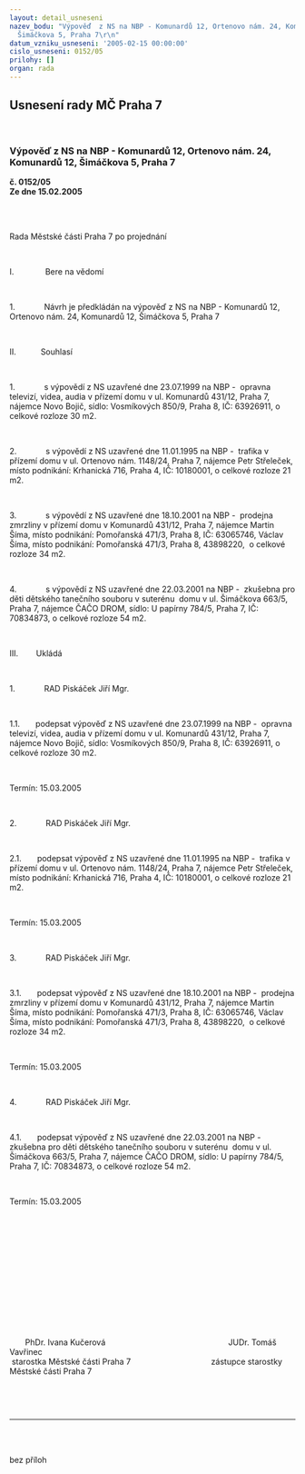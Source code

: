 ```yaml
---
layout: detail_usneseni
nazev_bodu: "Výpověď  z NS na NBP - Komunardů 12, Ortenovo nám. 24, Komunardů 12,
  Šimáčkova 5, Praha 7\r\n"
datum_vzniku_usneseni: '2005-02-15 00:00:00'
cislo_usneseni: 0152/05
prilohy: []
organ: rada
---
```

<div id="ucUsn_pList" class="usn">
	<span><h2>Usnesení rady MČ Praha 7 </h2>
<br></span><div class="standBody">
<span><h3>Výpověď  z NS na NBP - Komunardů 12, Ortenovo nám. 24, Komunardů 12, Šimáčkova 5, Praha 7
</h3></span><div class="center">
		<strong>č. 0152/05</strong><br>
	</div>
<div class="center">
		<strong>Ze dne 15.02.2005</strong><br><br>
	</div>
<p><span><?xml:namespace prefix = o ns = "urn:schemas-microsoft-com:office:office" /><p></p></span></p>
<br><p><span>Rada Městské části Praha 7 po projednání<p></p></span></p>
<br><p><span>I.<span>              </span></span>Bere na vědomí</p>
<br><p><span>1.<span>             </span></span>Návrh je předkládán na výpověď z NS na NBP - Komunardů 12, Ortenovo nám. 24, Komunardů 12, Šimáčkova 5, Praha 7</p>
<br><p><span>II.<span>           </span></span>Souhlasí</p>
<br><p><span>1.<span>             </span></span>s výpovědí z NS uzavřené dne 23.07.1999 na NBP -<span>  </span>opravna televizí, videa, audia v přízemí domu v ul. Komunardů 431/12, Praha 7, nájemce Novo Bojič, sídlo: Vosmíkových 850/9, Praha 8, IČ: 63926911, o celkové rozloze <?xml:namespace prefix = st1 ns = "urn:schemas-microsoft-com:office:smarttags" /><metricconverter w:st="on" productid="30 m2">30 m2</metricconverter>.<span>  </span></p>
<br><p><span>2.<span>             </span></span>s výpovědí z NS uzavřené dne 11.01.1995 na NBP -<span>  </span>trafika v přízemí domu v ul. Ortenovo nám. 1148/24, Praha 7, nájemce Petr Střeleček, místo podnikání: Krhanická 716, Praha 4, IČ: 10180001, o celkové rozloze <metricconverter w:st="on" productid="21 m2">21 m2</metricconverter>.<span>  </span></p>
<br><p><span>3.<span>             </span></span>s výpovědí z NS uzavřené dne 18.10.2001 na NBP -<span>  </span>prodejna zmrzliny v přízemí domu v Komunardů 431/12, Praha 7, nájemce Martin Šíma, místo podnikání: Pomořanská 471/3, Praha 8, IČ: 63065746, Václav Šíma, místo podnikání: Pomořanská 471/3, Praha 8, 43898220,<span>  </span>o celkové rozloze <metricconverter w:st="on" productid="34 m2">34 m2</metricconverter>.<span>  </span></p>
<br><p><span>4.<span>             </span></span>s výpovědí z NS uzavřené dne 22.03.2001 na NBP -<span>  </span>zkušebna pro děti dětského tanečního souboru v suterénu<span>  </span>domu v ul. Šimáčkova 663/5, Praha 7, nájemce ČAČO DROM, sídlo: U papírny 784/5, Praha 7, IČ: 70834873, o celkové rozloze <metricconverter w:st="on" productid="54 m2">54 m2</metricconverter>.<span>  </span></p>
<br><p><span>III.<span>        </span></span>Ukládá</p>
<br><p><span>1.<span>             </span></span>RAD Piskáček Jiří Mgr.</p>
<br><p><span>1.1.<span>       </span></span>podepsat výpověď z NS uzavřené dne 23.07.1999 na NBP -<span>  </span>opravna televizí, videa, audia v přízemí domu v ul. Komunardů 431/12, Praha 7, nájemce Novo Bojič, sídlo: Vosmíkových 850/9, Praha 8, IČ: 63926911, o celkové rozloze <metricconverter w:st="on" productid="30 m2">30 m2</metricconverter>.<span>  </span></p>
<br><p>Termín: 15.03.2005</p>
<br><p><span>2.<span>             </span></span>RAD Piskáček Jiří Mgr.</p>
<br><p><span>2.1.<span>       </span></span>podepsat výpověď z NS uzavřené dne 11.01.1995 na NBP -<span>  </span>trafika v přízemí domu v ul. Ortenovo nám. 1148/24, Praha 7, nájemce Petr Střeleček, místo podnikání: Krhanická 716, Praha 4, IČ: 10180001, o celkové rozloze <metricconverter w:st="on" productid="21 m2">21 m2</metricconverter>.<span>  </span></p>
<br><p>Termín: 15.03.2005</p>
<br><p><span>3.<span>             </span></span>RAD Piskáček Jiří Mgr.</p>
<br><p><span>3.1.<span>       </span></span>podepsat výpověď z NS uzavřené dne 18.10.2001 na NBP -<span>  </span>prodejna zmrzliny v přízemí domu v Komunardů 431/12, Praha 7, nájemce Martin Šíma, místo podnikání: Pomořanská 471/3, Praha 8, IČ: 63065746, Václav Šíma, místo podnikání: Pomořanská 471/3, Praha 8, 43898220,<span>  </span>o celkové rozloze <metricconverter w:st="on" productid="34 m2">34 m2</metricconverter>.<span>  </span></p>
<br><p>Termín: 15.03.2005</p>
<br><p><span>4.<span>             </span></span>RAD Piskáček Jiří Mgr.</p>
<br><p><span>4.1.<span>       </span></span>podepsat výpověď z NS uzavřené dne 22.03.2001 na NBP -<span>  </span>zkušebna pro děti dětského tanečního souboru v suterénu<span>  </span>domu v ul. Šimáčkova 663/5, Praha 7, nájemce ČAČO DROM, sídlo: U papírny 784/5, Praha 7, IČ: 70834873, o celkové rozloze <metricconverter w:st="on" productid="54 m2">54 m2</metricconverter>.<span>  </span></p>
<br><p>Termín: 15.03.2005</p>
<br><p align="left"><span><p> </p></span></p>
<br><p><span><p> </p></span></p>
<br><p><span><p> </p></span></p>
<br><p><span><span>       </span>PhDr. Ivana Kučerová<span>                                         </span><span>              </span>JUDr. Tomáš Vavřinec <br><span> </span>starostka Městské části Praha 7<span>                                 </span><span>   </span>zástupce starostky Městské části Praha 7<p></p></span></p>
<br><p><br></p>
<hr>
<br><br><p></p>bez příloh</div>
</div>